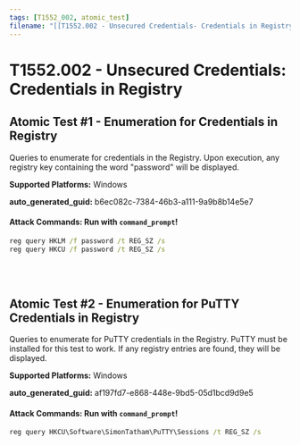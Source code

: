 ```yaml
---
tags: [T1552_002, atomic_test]
filename: "[[T1552.002 - Unsecured Credentials- Credentials in Registry]]"
---
```

# T1552.002 - Unsecured Credentials: Credentials in Registry

## Atomic Test #1 - Enumeration for Credentials in Registry
Queries to enumerate for credentials in the Registry. Upon execution, any registry key containing the word "password" will be displayed.

**Supported Platforms:** Windows


**auto_generated_guid:** b6ec082c-7384-46b3-a111-9a9b8b14e5e7






#### Attack Commands: Run with `command_prompt`! 


```cmd
reg query HKLM /f password /t REG_SZ /s
reg query HKCU /f password /t REG_SZ /s
```






<br/>
<br/>

## Atomic Test #2 - Enumeration for PuTTY Credentials in Registry
Queries to enumerate for PuTTY credentials in the Registry. PuTTY must be installed for this test to work. If any registry
entries are found, they will be displayed.

**Supported Platforms:** Windows


**auto_generated_guid:** af197fd7-e868-448e-9bd5-05d1bcd9d9e5






#### Attack Commands: Run with `command_prompt`! 


```cmd
reg query HKCU\Software\SimonTatham\PuTTY\Sessions /t REG_SZ /s
```






<br/>
